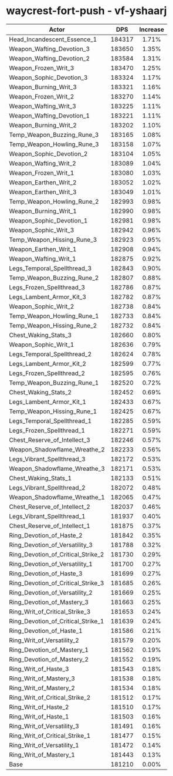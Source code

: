 # waycrest-fort-push - vf-yshaarj
| Actor | DPS | Increase |
|---|:---:|:---:|
|Head_Incandescent_Essence_1|184317|1.71%|
|Weapon_Wafting_Devotion_3|183650|1.35%|
|Weapon_Wafting_Devotion_2|183584|1.31%|
|Weapon_Frozen_Writ_3|183470|1.25%|
|Weapon_Sophic_Devotion_3|183324|1.17%|
|Weapon_Burning_Writ_3|183321|1.16%|
|Weapon_Frozen_Writ_2|183270|1.14%|
|Weapon_Wafting_Writ_3|183225|1.11%|
|Weapon_Wafting_Devotion_1|183221|1.11%|
|Weapon_Burning_Writ_2|183202|1.10%|
|Temp_Weapon_Buzzing_Rune_3|183165|1.08%|
|Temp_Weapon_Howling_Rune_3|183158|1.07%|
|Weapon_Sophic_Devotion_2|183104|1.05%|
|Weapon_Wafting_Writ_2|183089|1.04%|
|Weapon_Frozen_Writ_1|183080|1.03%|
|Weapon_Earthen_Writ_2|183052|1.02%|
|Weapon_Earthen_Writ_3|183049|1.01%|
|Temp_Weapon_Howling_Rune_2|182993|0.98%|
|Weapon_Burning_Writ_1|182990|0.98%|
|Weapon_Sophic_Devotion_1|182981|0.98%|
|Weapon_Sophic_Writ_3|182942|0.96%|
|Temp_Weapon_Hissing_Rune_3|182923|0.95%|
|Weapon_Earthen_Writ_1|182908|0.94%|
|Weapon_Wafting_Writ_1|182875|0.92%|
|Legs_Temporal_Spellthread_3|182843|0.90%|
|Temp_Weapon_Buzzing_Rune_2|182807|0.88%|
|Legs_Frozen_Spellthread_3|182786|0.87%|
|Legs_Lambent_Armor_Kit_3|182782|0.87%|
|Weapon_Sophic_Writ_2|182738|0.84%|
|Temp_Weapon_Howling_Rune_1|182733|0.84%|
|Temp_Weapon_Hissing_Rune_2|182732|0.84%|
|Chest_Waking_Stats_3|182660|0.80%|
|Weapon_Sophic_Writ_1|182636|0.79%|
|Legs_Temporal_Spellthread_2|182624|0.78%|
|Legs_Lambent_Armor_Kit_2|182599|0.77%|
|Legs_Frozen_Spellthread_2|182595|0.76%|
|Temp_Weapon_Buzzing_Rune_1|182520|0.72%|
|Chest_Waking_Stats_2|182452|0.69%|
|Legs_Lambent_Armor_Kit_1|182433|0.67%|
|Temp_Weapon_Hissing_Rune_1|182425|0.67%|
|Legs_Temporal_Spellthread_1|182285|0.59%|
|Legs_Frozen_Spellthread_1|182271|0.59%|
|Chest_Reserve_of_Intellect_3|182246|0.57%|
|Weapon_Shadowflame_Wreathe_2|182233|0.56%|
|Legs_Vibrant_Spellthread_3|182172|0.53%|
|Weapon_Shadowflame_Wreathe_3|182171|0.53%|
|Chest_Waking_Stats_1|182133|0.51%|
|Legs_Vibrant_Spellthread_2|182072|0.48%|
|Weapon_Shadowflame_Wreathe_1|182065|0.47%|
|Chest_Reserve_of_Intellect_2|182037|0.46%|
|Legs_Vibrant_Spellthread_1|181937|0.40%|
|Chest_Reserve_of_Intellect_1|181875|0.37%|
|Ring_Devotion_of_Haste_2|181842|0.35%|
|Ring_Devotion_of_Versatility_3|181788|0.32%|
|Ring_Devotion_of_Critical_Strike_2|181730|0.29%|
|Ring_Devotion_of_Versatility_1|181700|0.27%|
|Ring_Devotion_of_Haste_3|181699|0.27%|
|Ring_Devotion_of_Critical_Strike_3|181685|0.26%|
|Ring_Devotion_of_Versatility_2|181669|0.25%|
|Ring_Devotion_of_Mastery_3|181663|0.25%|
|Ring_Writ_of_Critical_Strike_3|181653|0.24%|
|Ring_Devotion_of_Critical_Strike_1|181639|0.24%|
|Ring_Devotion_of_Haste_1|181586|0.21%|
|Ring_Writ_of_Versatility_2|181579|0.20%|
|Ring_Devotion_of_Mastery_1|181562|0.19%|
|Ring_Devotion_of_Mastery_2|181552|0.19%|
|Ring_Writ_of_Haste_3|181543|0.18%|
|Ring_Writ_of_Mastery_3|181538|0.18%|
|Ring_Writ_of_Mastery_2|181534|0.18%|
|Ring_Writ_of_Critical_Strike_2|181512|0.17%|
|Ring_Writ_of_Haste_2|181510|0.17%|
|Ring_Writ_of_Haste_1|181503|0.16%|
|Ring_Writ_of_Versatility_3|181491|0.16%|
|Ring_Writ_of_Critical_Strike_1|181477|0.15%|
|Ring_Writ_of_Versatility_1|181472|0.14%|
|Ring_Writ_of_Mastery_1|181443|0.13%|
|Base|181210|0.00%|
